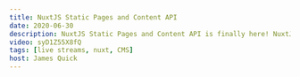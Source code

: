 ```yaml
---
title: NuxtJS Static Pages and Content API
date: 2020-06-30
description: NuxtJS Static Pages and Content API is finally here! NuxtJS just released a brand new version full of awesome features for building static pages, working with content like Markdown files, and lots more.
video: syD1Z55X8fQ
tags: [live streams, nuxt, CMS]
host: James Quick
---
```

